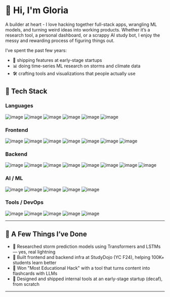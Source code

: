 # 👋 Hi, I'm Gloria

A builder at heart - I love hacking together full-stack apps, wrangling ML models, and turning weird ideas into working products. Whether it’s a research tool, a personal dashboard, or a scrappy AI study bot, I enjoy the messy and rewarding process of figuring things out.

I’ve spent the past few years:
- 👾 shipping features at early-stage startups
- 📊 doing time-series ML research on storms and climate data
- 🛠️ crafting tools and visualizations that people actually use

## 🧰 Tech Stack

### Languages  
![image](https://img.shields.io/badge/Python-FFD43B?style=for-the-badge&logo=python&logoColor=blue)
![image](https://img.shields.io/badge/Java-ED8B00?style=for-the-badge&logo=openjdk&logoColor=white)
![image](https://img.shields.io/badge/C%2B%2B-00599C?style=for-the-badge&logo=c%2B%2B&logoColor=white)
![image](https://img.shields.io/badge/JavaScript-323330?style=for-the-badge&logo=javascript&logoColor=F7DF1E)
![image](https://img.shields.io/badge/TypeScript-007ACC?style=for-the-badge&logo=typescript&logoColor=white)
![image](https://img.shields.io/badge/SQL-4479A1?style=for-the-badge&logo=mysql&logoColor=white)

### Frontend  
![image](https://img.shields.io/badge/React-20232A?style=for-the-badge&logo=react&logoColor=61DAFB)
![image](https://img.shields.io/badge/next%20js-000000?style=for-the-badge&logo=nextdotjs&logoColor=white)
![image](https://img.shields.io/badge/Tailwind_CSS-38B2AC?style=for-the-badge&logo=tailwind-css&logoColor=white)
![image](https://img.shields.io/badge/shadcn%2Fui-000000?style=for-the-badge&logo=shadcnui&logoColor=white)
![image](https://img.shields.io/badge/Radix_UI-000000?style=for-the-badge&logo=radixui&logoColor=white)
![image](https://img.shields.io/badge/ThreeJs-black?style=for-the-badge&logo=three.js&logoColor=white)
![image](https://img.shields.io/badge/WebGL-990000?style=for-the-badge&logo=webgl&logoColor=white)

### Backend  
![image](https://img.shields.io/badge/Flask-000000?style=for-the-badge&logo=flask&logoColor=white)
![image](https://img.shields.io/badge/fastapi-109989?style=for-the-badge&logo=fastapi&logoColor=white)
![image](https://img.shields.io/badge/Node.js-339933?style=for-the-badge&logo=nodedotjs&logoColor=white)
![image](https://img.shields.io/badge/Express%20js-000000?style=for-the-badge&logo=express&logoColor=white)
![image](https://img.shields.io/badge/PostgreSQL-316192?style=for-the-badge&logo=postgresql&logoColor=white)
![image](https://img.shields.io/badge/MySQL-4479A1?style=for-the-badge&logo=mysql&logoColor=white)
![image](https://img.shields.io/badge/Supabase-181818?style=for-the-badge&logo=supabase&logoColor=white)
![image](https://img.shields.io/badge/GraphQl-E10098?style=for-the-badge&logo=graphql&logoColor=white)

### AI / ML  
![image](https://img.shields.io/badge/PyTorch-EE4C2C?style=for-the-badge&logo=pytorch&logoColor=white)
![image](https://img.shields.io/badge/TensorFlow-FF6F00?style=for-the-badge&logo=tensorflow&logoColor=white)
![image](https://img.shields.io/badge/Keras-D00000?style=for-the-badge&logo=keras&logoColor=white)
![image](https://img.shields.io/badge/langchain-1C3C3C?style=for-the-badge&logo=langchain&logoColor=white)
![image](https://img.shields.io/badge/OpenNN-CC0000?style=for-the-badge&logo=neuralnetwork&logoColor=white)

### Tools / DevOps  
![image](https://img.shields.io/badge/Git-F05032?style=for-the-badge&logo=git&logoColor=white)
![image](https://img.shields.io/badge/Docker-2496ED?style=for-the-badge&logo=docker&logoColor=white)
![image](https://img.shields.io/badge/AWS-FF9900?style=for-the-badge&logo=amazonaws&logoColor=white)
![image](https://img.shields.io/badge/Jupyter-F37626?style=for-the-badge&logo=jupyter&logoColor=white)
![image](https://img.shields.io/badge/Figma-000000?style=for-the-badge&logo=figma&logoColor=white)

---

## 🚀 A Few Things I’ve Done
- 🧠 Researched storm prediction models using Transformers and LSTMs — yes, real lightning  
- 🧩 Built frontend and backend infra at StudyDojo (YC F24), helping 100K+ students learn better  
- 🧪 Won "Most Educational Hack" with a tool that turns content into flashcards with LLMs  
- 🧰 Designed and shipped internal tools at an early-stage startup (decaf), from scratch

---
